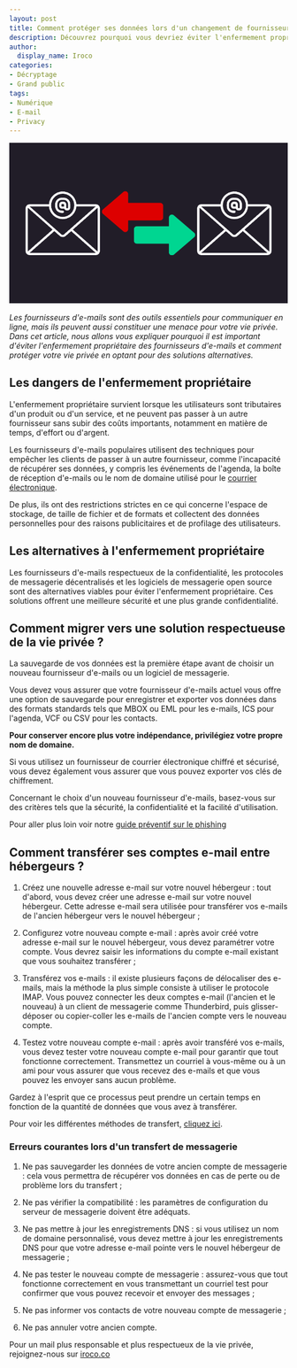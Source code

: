 ```yaml
---
layout: post
title: Comment protéger ses données lors d'un changement de fournisseur de messagerie électronique ?
description: Découvrez pourquoi vous devriez éviter l'enfermement propriétaire des fournisseurs d'e-mails et comment protéger votre vie privée en ligne.
author:
  display_name: Iroco
categories:
- Décryptage
- Grand public
tags:
- Numérique
- E-mail
- Privacy
---
```

![Illustration de l'article](/images/transfert_mail/transfert-mail.png)

*Les fournisseurs d'e-mails sont des outils essentiels pour communiquer en ligne, mais ils peuvent aussi constituer une menace pour votre vie privée. Dans cet article, nous allons vous expliquer pourquoi il est important d'éviter l'enfermement propriétaire des fournisseurs d'e-mails et comment protéger votre vie privée en optant pour des solutions alternatives.*

## Les dangers de l'enfermement propriétaire

L'enfermement propriétaire survient lorsque les utilisateurs sont tributaires d'un produit ou d'un service, et ne peuvent pas passer à un autre fournisseur sans subir des coûts importants, notamment en matière de temps, d'effort ou d'argent.

Les fournisseurs d'e-mails populaires utilisent des techniques pour empêcher les clients de passer à un autre fournisseur, comme l'incapacité de récupérer ses données, y compris les événements de l'agenda, la boîte de réception d'e-mails ou le nom de domaine utilisé pour le [courrier électronique](https://blog.iroco.co/comment-fonctionne-le-courrier-%C3%A9lectronique/).

De plus, ils ont des restrictions strictes en ce qui concerne l'espace de stockage, de taille de fichier et de formats et collectent des données personnelles pour des raisons publicitaires et de profilage des utilisateurs. 

## Les alternatives à l'enfermement propriétaire

Les fournisseurs d'e-mails respectueux de la confidentialité, les protocoles de messagerie décentralisés et les logiciels de messagerie open source sont des alternatives viables pour éviter l'enfermement propriétaire. Ces solutions offrent une meilleure sécurité et une plus grande confidentialité.

## Comment migrer vers une solution respectueuse de la vie privée ?

La sauvegarde de vos données est la première étape avant de choisir un nouveau fournisseur d'e-mails ou un logiciel de messagerie.

Vous devez vous assurer que votre fournisseur d'e-mails actuel vous offre une option de sauvegarde pour enregistrer et exporter vos données dans des formats standards tels que MBOX ou EML pour les e-mails, ICS pour l'agenda, VCF ou CSV pour les contacts. 

**Pour conserver encore plus votre indépendance, privilégiez votre propre nom de domaine.**

Si vous utilisez un fournisseur de courrier électronique chiffré et sécurisé, vous devez également vous assurer que vous pouvez exporter vos clés de chiffrement.

Concernant le choix d'un nouveau fournisseur d'e-mails, basez-vous sur des critères tels que la sécurité, la confidentialité et la facilité d'utilisation.

Pour aller plus loin voir notre [guide préventif sur le phishing](https://blog.iroco.co/phishing/)

## Comment transférer ses comptes e-mail entre hébergeurs ?

1. Créez une nouvelle adresse e-mail sur votre nouvel hébergeur : tout d'abord, vous devez créer une adresse e-mail sur votre nouvel hébergeur. Cette adresse e-mail sera utilisée pour transférer vos e-mails de l'ancien hébergeur vers le nouvel hébergeur ;

2. Configurez votre nouveau compte e-mail : après avoir créé votre adresse e-mail sur le nouvel hébergeur, vous devez paramétrer votre compte. Vous devrez saisir les informations du compte e-mail existant que vous souhaitez transférer ;

3. Transférez vos e-mails : il existe plusieurs façons de délocaliser des e-mails, mais la méthode la plus simple consiste à utiliser le protocole IMAP. Vous pouvez connecter les deux comptes e-mail (l'ancien et le nouveau) à un client de messagerie comme Thunderbird, puis glisser-déposer ou copier-coller les e-mails de l'ancien compte vers le nouveau compte.

4. Testez votre nouveau compte e-mail : après avoir transféré vos e-mails, vous devez tester votre nouveau compte e-mail pour garantir que tout fonctionne correctement. Transmettez un courriel à vous-même ou à un ami pour vous assurer que vous recevez des e-mails et que vous pouvez les envoyer sans aucun problème.

Gardez à l'esprit que ce processus peut prendre un certain temps en fonction de la quantité de données que vous avez à transférer.

Pour voir les différentes méthodes de transfert, [cliquez ici](https://www.opportunites-digitales.com/comment-transferer-ses-mails-entre-hebergeurs).  

### Erreurs courantes lors d'un transfert de messagerie 

1. Ne pas sauvegarder les données de votre ancien compte de messagerie : cela vous permettra de récupérer vos données en cas de perte ou de problème lors du transfert ;

2. Ne pas vérifier la compatibilité : les paramètres de configuration du serveur de messagerie doivent être adéquats.

3. Ne pas mettre à jour les enregistrements DNS : si vous utilisez un nom de domaine personnalisé, vous devez mettre à jour les enregistrements DNS pour que votre adresse e-mail pointe vers le nouvel hébergeur de messagerie ; 

4. Ne pas tester le nouveau compte de messagerie : assurez-vous que tout fonctionne correctement en vous transmettant un courriel test pour confirmer que vous pouvez recevoir et envoyer des messages ;

5. Ne pas informer vos contacts de votre nouveau compte de messagerie ; 

6. Ne pas annuler votre ancien compte.

Pour un mail plus responsable et plus respectueux de la vie privée, rejoignez-nous sur [iroco.co](https://iroco.co/)
